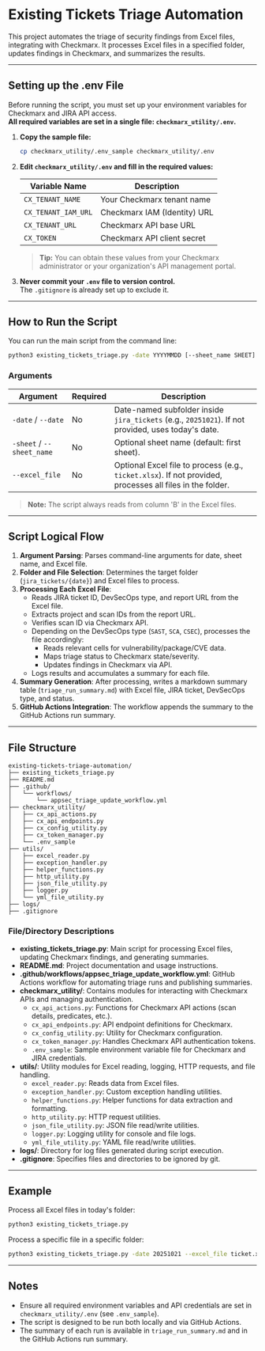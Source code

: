 # Existing Tickets Triage Automation

This project automates the triage of security findings from Excel files, integrating with Checkmarx. It processes Excel files in a specified folder, updates findings in Checkmarx, and summarizes the results.

---

## Setting up the .env File

Before running the script, you must set up your environment variables for Checkmarx and JIRA API access.  
**All required variables are set in a single file: `checkmarx_utility/.env`.**

1. **Copy the sample file:**
   ```bash
   cp checkmarx_utility/.env_sample checkmarx_utility/.env
   ```

2. **Edit `checkmarx_utility/.env` and fill in the required values:**

   | Variable Name         | Description                                      |
   |----------------------|--------------------------------------------------|
   | `CX_TENANT_NAME`     | Your Checkmarx tenant name                       |
   | `CX_TENANT_IAM_URL`  | Checkmarx IAM (Identity) URL                     |
   | `CX_TENANT_URL`      | Checkmarx API base URL                           |
   | `CX_TOKEN`           | Checkmarx API client secret                      |

   > **Tip:** You can obtain these values from your Checkmarx administrator or your organization's API management portal.

3. **Never commit your `.env` file to version control.**  
   The `.gitignore` is already set up to exclude it.

---

## How to Run the Script

You can run the main script from the command line:

```bash
python3 existing_tickets_triage.py -date YYYYMMDD [--sheet_name SHEET] [--excel_file FILENAME]
```

### Arguments

| Argument         | Required | Description                                                                                  |
|------------------|----------|----------------------------------------------------------------------------------------------|
| `-date` / `--date`        | No       | Date-named subfolder inside `jira_tickets` (e.g., `20251021`). If not provided, uses today's date. |
| `-sheet` / `--sheet_name` | No       | Optional sheet name (default: first sheet).                                                   |
| `--excel_file`            | No       | Optional Excel file to process (e.g., `ticket.xlsx`). If not provided, processes all files in the folder. |

> **Note:** The script always reads from column 'B' in the Excel files.

---

## Script Logical Flow

1. **Argument Parsing**: Parses command-line arguments for date, sheet name, and Excel file.
2. **Folder and File Selection**: Determines the target folder (`jira_tickets/{date}`) and Excel files to process.
3. **Processing Each Excel File**:
    - Reads JIRA ticket ID, DevSecOps type, and report URL from the Excel file.
    - Extracts project and scan IDs from the report URL.
    - Verifies scan ID via Checkmarx API.
    - Depending on the DevSecOps type (`SAST`, `SCA`, `CSEC`), processes the file accordingly:
        - Reads relevant cells for vulnerability/package/CVE data.
        - Maps triage status to Checkmarx state/severity.
        - Updates findings in Checkmarx via API.
    - Logs results and accumulates a summary for each file.
4. **Summary Generation**: After processing, writes a markdown summary table (`triage_run_summary.md`) with Excel file, JIRA ticket, DevSecOps type, and status.
5. **GitHub Actions Integration**: The workflow appends the summary to the GitHub Actions run summary.

---

## File Structure

```
existing-tickets-triage-automation/
├── existing_tickets_triage.py
├── README.md
├── .github/
│   └── workflows/
│       └── appsec_triage_update_workflow.yml
├── checkmarx_utility/
│   ├── cx_api_actions.py
│   ├── cx_api_endpoints.py
│   ├── cx_config_utility.py
│   ├── cx_token_manager.py
│   └── .env_sample
├── utils/
│   ├── excel_reader.py
│   ├── exception_handler.py
│   ├── helper_functions.py
│   ├── http_utility.py
│   ├── json_file_utility.py
│   ├── logger.py
│   └── yml_file_utility.py
├── logs/
├── .gitignore
```

### File/Directory Descriptions

- **existing_tickets_triage.py**: Main script for processing Excel files, updating Checkmarx findings, and generating summaries.
- **README.md**: Project documentation and usage instructions.
- **.github/workflows/appsec_triage_update_workflow.yml**: GitHub Actions workflow for automating triage runs and publishing summaries.
- **checkmarx_utility/**: Contains modules for interacting with Checkmarx APIs and managing authentication.
    - `cx_api_actions.py`: Functions for Checkmarx API actions (scan details, predicates, etc.).
    - `cx_api_endpoints.py`: API endpoint definitions for Checkmarx.
    - `cx_config_utility.py`: Utility for Checkmarx configuration.
    - `cx_token_manager.py`: Handles Checkmarx API authentication tokens.
    - `.env_sample`: Sample environment variable file for Checkmarx and JIRA credentials.
- **utils/**: Utility modules for Excel reading, logging, HTTP requests, and file handling.
    - `excel_reader.py`: Reads data from Excel files.
    - `exception_handler.py`: Custom exception handling utilities.
    - `helper_functions.py`: Helper functions for data extraction and formatting.
    - `http_utility.py`: HTTP request utilities.
    - `json_file_utility.py`: JSON file read/write utilities.
    - `logger.py`: Logging utility for console and file logs.
    - `yml_file_utility.py`: YAML file read/write utilities.
- **logs/**: Directory for log files generated during script execution.
- **.gitignore**: Specifies files and directories to be ignored by git.

---

## Example

Process all Excel files in today's folder:
```bash
python3 existing_tickets_triage.py
```

Process a specific file in a specific folder:
```bash
python3 existing_tickets_triage.py -date 20251021 --excel_file ticket.xlsx
```

---

## Notes

- Ensure all required environment variables and API credentials are set in `checkmarx_utility/.env` (see `.env_sample`).
- The script is designed to be run both locally and via GitHub Actions.
- The summary of each run is available in `triage_run_summary.md` and in the GitHub Actions run summary.
